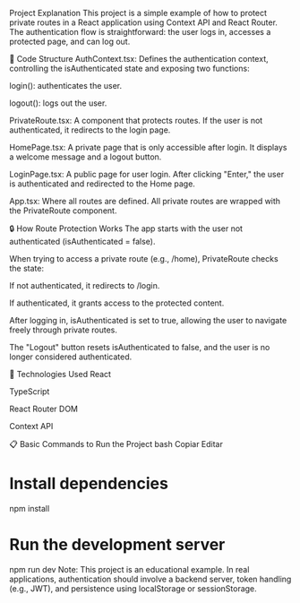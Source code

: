 Project Explanation
This project is a simple example of how to protect private routes in a React application using Context API and React Router.
The authentication flow is straightforward: the user logs in, accesses a protected page, and can log out.

📂 Code Structure
AuthContext.tsx:
Defines the authentication context, controlling the isAuthenticated state and exposing two functions:

login(): authenticates the user.

logout(): logs out the user.

PrivateRoute.tsx:
A component that protects routes. If the user is not authenticated, it redirects to the login page.

HomePage.tsx:
A private page that is only accessible after login. It displays a welcome message and a logout button.

LoginPage.tsx:
A public page for user login. After clicking "Enter," the user is authenticated and redirected to the Home page.

App.tsx:
Where all routes are defined. All private routes are wrapped with the PrivateRoute component.

🔒 How Route Protection Works
The app starts with the user not authenticated (isAuthenticated = false).

When trying to access a private route (e.g., /home), PrivateRoute checks the state:

If not authenticated, it redirects to /login.

If authenticated, it grants access to the protected content.

After logging in, isAuthenticated is set to true, allowing the user to navigate freely through private routes.

The "Logout" button resets isAuthenticated to false, and the user is no longer considered authenticated.

🚀 Technologies Used
React

TypeScript

React Router DOM

Context API

📋 Basic Commands to Run the Project
bash
Copiar
Editar

# Install dependencies

npm install

# Run the development server

npm run dev
Note: This project is an educational example. In real applications, authentication should involve a backend server, token handling (e.g., JWT), and persistence using localStorage or sessionStorage.

